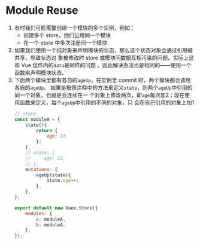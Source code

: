 # Module Reuse

1. 有时我们可能需要创建一个模块的多个实例，例如：
    * 创建多个 store，他们公用同一个模块
    * 在一个 store 中多次注册同一个模块
2. 如果我们使用一个纯对象来声明模块的状态，那么这个状态对象会通过引用被共享，导致状态对
象被修改时 store 或模块间数据互相污染的问题。实际上这和 Vue 组件内的`data`是同样的问题
。因此解决办法也是相同的——使用一个函数来声明模块状态。
3. 下面两个模块里都有各自的`ageUp`，在实例里 commit 时，两个模块都会调用各自的`ageUp`。
如果是按照注释中的方法来定义`state`，则两个`ageUp`中引用的同一个对象，也就是会连续在一
个对象上修改两次，即`age`每次加2；现在使用函数来定义，每个`ageUp`中引用的不同的对象，只
会在自己引用的对象上加1
    ```js
    // store
    const moduleA = {
        state(){
            return {
                age: 22,
            };
        },
        // state: {
        //     age: 22,
        // },
        mutations: {
            ageUp(state){
                state.age++;
            },
        },
    };

    export default new Vuex.Store({
        modules: {
            a: moduleA,
            b: moduleA,
        },
    });
    ```
